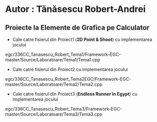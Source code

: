 # Autor : Tănăsescu Robert-Andrei #

## Proiecte la Elemente de Grafica pe Calculator ##

*  Cale catre fisierul din Proiect1 (**2D Point & Shoot**) cu implementarea jocului 

egc/336CC_Tanasescu_Robert_Tema1/Framework-EGC-master/Source/Laboratoare/Tema1/Tema1.cpp

* Cale catre fisierul din Proiect2 cu implementarea jocului

egc/336CC_Tanasescu_Robert_Tema2EGC/Framework-EGC-master/Source/Laboratoare/Tema2/Tema2.cpp

* Cale catre fisierul din Proiect3 (**Endless Runner în Egypt**) cu implementarea jocului

egc/336CC_Tanasescu_Robert_Tema3/Framework-EGC-master/Source/Laboratoare/Tema3/Tema3.cpp
